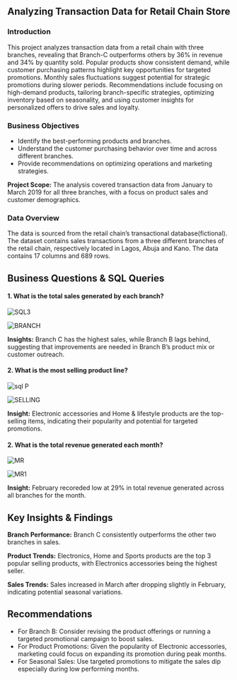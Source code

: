 ## Analyzing Transaction Data for Retail Chain Store

### Introduction
This project analyzes transaction data from a retail chain with three branches, revealing that Branch-C outperforms others by 36% in revenue and 34% by quantity sold. Popular products show consistent demand, while customer purchasing patterns highlight key opportunities for targeted promotions. Monthly sales fluctuations suggest potential for strategic promotions during slower periods. Recommendations include focusing on high-demand products, tailoring branch-specific strategies, optimizing inventory based on seasonality, and using customer insights for personalized offers to drive sales and loyalty.

### Business Objectives
* Identify the best-performing products and branches.
* Understand the customer purchasing behavior over time and across different branches.
* Provide recommendations on optimizing operations and marketing strategies.

__Project Scope:__ The analysis covered transaction data from January to March 2019 for all three branches, with a focus on product sales and customer demographics.

### Data Overview
The data is sourced from the retail chain’s transactional database(fictional). The dataset contains sales transactions from a three different branches of the retail chain, respectively located in Lagos, Abuja and Kano. The data contains 17 columns and 689 rows.

## Business Questions & SQL Queries
#### 1. What is the total sales generated by each branch?

![SQL3](https://github.com/user-attachments/assets/9b4171cb-dd43-4a4b-b130-cb682dab9ed2)

![BRANCH](https://github.com/user-attachments/assets/4b1b9add-0290-4c52-96aa-2964914c0177)



__Insights:__ 
Branch C has the highest sales, while Branch B lags behind, suggesting that improvements are needed in Branch B’s product mix or customer outreach.


#### 2. What is the most selling product line?
   
![sql P](https://github.com/user-attachments/assets/5e4add26-745f-4ecf-aedf-820c747b4356)


![SELLING](https://github.com/user-attachments/assets/34af76bc-f35e-409f-ac34-144e2c8080f7)


__Insight:__ Electronic accessories and Home & lifestyle products are the top-selling items, indicating their popularity and potential for targeted promotions.



#### 2. What is the total revenue generated each month?

![MR](https://github.com/user-attachments/assets/0bc908a2-d07d-4db5-a177-553989c0ecd2)


![MR1](https://github.com/user-attachments/assets/88fc2a38-7c30-4a17-b63e-7b2b0317f9e4)


__Insight:__ February recoreded low at 29% in total revenue generated across all branches for the month.



## Key Insights & Findings
__Branch Performance:__ Branch C consistently outperforms the other two branches in sales.

__Product Trends:__ Electronics, Home and Sports products are the top 3 popular selling products, with Electronics accessories being the highest seller.

__Sales Trends:__ Sales increased in March after dropping slightly in February, indicating potential seasonal variations.


## Recommendations
* For Branch B: Consider revising the product offerings or running a targeted promotional campaign to boost sales.
* For Product Promotions: Given the popularity of Electronic accessories, marketing could focus on expanding its promotion during peak months.
* For Seasonal Sales: Use targeted promotions to mitigate the sales dip especially during low performing months.










